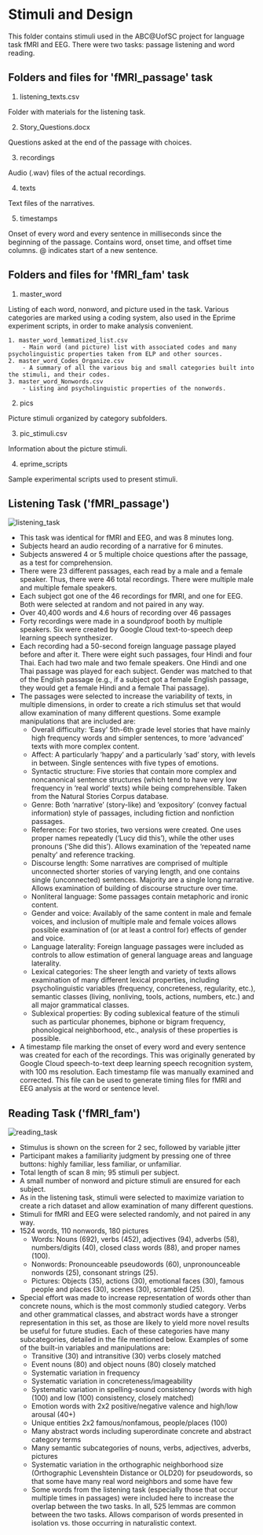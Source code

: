 # Stimuli and Design

This folder contains stimuli used in the ABC@UofSC project for language task fMRI and EEG. There were two tasks: passage listening and word reading.

## Folders and files for 'fMRI_passage' task

1. listening_texts.csv

Folder with materials for the listening task.

2. Story_Questions.docx

Questions asked at the end of the passage with choices.

3. recordings

Audio (.wav) files of the actual recordings.

4. texts

Text files of the narratives.

5. timestamps

Onset of every word and every sentence in milliseconds since the beginning of the passage. Contains word, onset time, and offset time columns. @ indicates start of a new sentence.

## Folders and files for 'fMRI_fam' task

1. master_word

Listing of each word, nonword, and picture used in the task. Various categories are marked using a coding system, also used in the Eprime experiment scripts, in order to make analysis convenient.

    1. master_word_lemmatized_list.csv
        - Main word (and picture) list with associated codes and many psycholinguistic properties taken from ELP and other sources.
    2. master_word_Codes_Organize.csv
        - A summary of all the various big and small categories built into the stimuli, and their codes.
    3. master_word_Nonwords.csv
        - Listing and psycholinguistic properties of the nonwords.

2. pics

Picture stimuli organized by category subfolders.

3. pic_stimuli.csv

Information about the picture stimuli.

4. eprime_scripts

Sample experimental scripts used to present stimuli.

## Listening Task ('fMRI_passage')

![listening_task](https://user-images.githubusercontent.com/64374486/80320249-5e70d400-87e3-11ea-969c-e7ac4af7fe7c.png)

-	This task was identical for fMRI and EEG, and was 8 minutes long.
-	Subjects heard an audio recording of a narrative for 6 minutes. 
-	Subjects answered 4 or 5 multiple choice questions after the passage, as a test for comprehension.
-	There were 23 different passages, each read by a male and a female speaker. Thus, there were 46 total recordings. There were multiple male and multiple female speakers.
-	Each subject got one of the 46 recordings for fMRI, and one for EEG. Both were selected at random and not paired in any way.
-	Over 40,400 words and 4.6 hours of recording over 46 passages
-	Forty recordings were made in a soundproof booth by multiple speakers. Six were created by Google Cloud text-to-speech deep learning speech synthesizer.
-	Each recording had a 50-second foreign language passage played before and after it. There were eight such passages, four Hindi and four Thai. Each had two male and two female speakers. One Hindi and one Thai passage was played for each subject. Gender was matched to that of the English passage (e.g., if a subject got a female English passage, they would get a female Hindi and a female Thai passage).
-	The passages were selected to increase the variability of texts, in multiple dimensions, in order to create a rich stimulus set that would allow examination of many different questions. Some example manipulations that are included are:
    - Overall difficulty: ‘Easy’ 5th-6th grade level stories that have mainly high frequency words and simpler sentences, to more ‘advanced’ texts with more complex content.
    - Affect: A particularly ‘happy’ and a particularly ‘sad’ story, with levels in between. Single sentences with five types of emotions.
    - Syntactic structure: Five stories that contain more complex and noncanonical sentence structures (which tend to have very low frequency in ‘real world’ texts) while being comprehensible. Taken from the Natural Stories Corpus database.
    - Genre: Both ‘narrative’ (story-like) and ‘expository’ (convey factual information) style of passages, including fiction and nonfiction passages.
    - Reference: For two stories, two versions were created. One uses proper names repeatedly (‘Lucy did this’), while the other uses pronouns (‘She did this’). Allows examination of   the ‘repeated name penalty’ and reference tracking.
    - Discourse length: Some narratives are comprised of multiple unconnected shorter stories of varying length, and one contains single (unconnected) sentences. Majority are a single long narrative. Allows examination of building of discourse structure over time.
    - Nonliteral language: Some passages contain metaphoric and ironic content.
    - Gender and voice: Availably of the same content in male and female voices, and inclusion of multiple male and female voices allows possible examination of (or at least a control for) effects of gender and voice.
    - Language laterality: Foreign language passages were included as controls to allow estimation of general language areas and language laterality. 
    - Lexical categories: The sheer length and variety of texts allows examination of many different lexical properties, including psycholinguistic variables (frequency, concreteness, regularity, etc.), semantic classes (living, nonliving, tools, actions, numbers, etc.) and all major grammatical classes.
    - Sublexical properties: By coding sublexical feature of the stimuli such as particular phonemes, biphone or bigram frequency, phonological neighborhood, etc., analysis of these properties is possible.
-	A timestamp file marking the onset of every word and every sentence was created for each of the recordings. This was originally generated by Google Cloud speech-to-text deep learning speech recognition system, with 100 ms resolution. Each timestamp file was manually examined and corrected. This file can be used to generate timing files for fMRI and EEG analysis at the word or sentence level.

## Reading Task ('fMRI_fam')

![reading_task](https://user-images.githubusercontent.com/64374486/80320360-fcfd3500-87e3-11ea-95fa-e717c05018cc.png)

-	Stimulus is shown on the screen for 2 sec, followed by variable jitter
-	Participant makes a familiarity judgment by pressing one of three buttons: highly familiar, less familiar, or unfamiliar.
-	Total length of scan 8 min; 95 stimuli per subject.
-	A small number of nonword and picture stimuli are ensured for each subject.
-	As in the listening task, stimuli were selected to maximize variation to create a rich dataset and allow examination of many different questions.
-	Stimuli for fMRI and EEG were selected randomly, and not paired in any way.
-	1524 words, 110 nonwords, 180 pictures
    - Words: Nouns (692), verbs (452), adjectives (94), adverbs (58), numbers/digits (40), closed class words (88), and proper names (100).
    - Nonwords: Pronounceable pseudowords (60), unpronounceable nonwords (25), consonant strings (25). 
    - Pictures: Objects (35), actions (30), emotional faces (30), famous people and places (30), scenes (30), scrambled (25).
-	Special effort was made to increase representation of words other than concrete nouns, which is the most commonly studied category. Verbs and other grammatical classes, and abstract words have a stronger representation in this set, as those are likely to yield more novel results be useful for future studies. Each of these categories have many subcategories, detailed in the file mentioned below. Examples of some of the built-in variables and manipulations are:
    - Transitive (30) and intransitive (30) verbs closely matched 
    - Event nouns (80) and object nouns (80) closely matched 
    - Systematic variation in frequency
    - Systematic variation in concreteness/imageability
    - Systematic variation in spelling-sound consistency (words with high (100) and low (100) consistency, closely matched)  
    - Emotion words with 2x2 positive/negative valence and high/low arousal (40+)
    - Unique entities 2x2 famous/nonfamous, people/places (100)
    - Many abstract words including superordinate concrete and abstract category terms
    - Many semantic subcategories of nouns, verbs, adjectives, adverbs, pictures
    - Systematic variation in the orthographic neighborhood size (Orthographic Levenshtein Distance or OLD20) for pseudowords, so that some have many real word neighbors and some have few
    - Some words from the listening task (especially those that occur multiple times in passages) were included here to increase the overlap between the two tasks. In all, 525 lemmas are common between the two tasks. Allows comparison of words presented in isolation vs. those occurring in naturalistic context.
